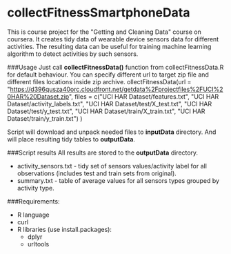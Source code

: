 # collectFitnessSmartphoneData

This is course project for the "Getting and Cleaning Data" course on coursera.
It creates tidy data of wearable device sensors data for different activities.
The resulting data can be useful for training machine learning algorithm to detect activities by such sensors.

###Usage
Just call **collectFitnessData()** function from collectFitnessData.R for default behaviour.
You can specify different url to target zip file and different files locations inside zip archive.
ollectFitnessData(url = "https://d396qusza40orc.cloudfront.net/getdata%2Fprojectfiles%2FUCI%20HAR%20Dataset.zip",
                 files = c("UCI HAR Dataset/features.txt", "UCI HAR Dataset/activity_labels.txt", "UCI HAR Dataset/test/X_test.txt", "UCI HAR Dataset/test/y_test.txt", "UCI HAR Dataset/train/X_train.txt", "UCI HAR Dataset/train/y_train.txt") 
                 )

Script will download and unpack needed files to **inputData** directory. And will place resulting tidy tables to **outputData**.

###Script results
All results are stored to the **outputData** directory.

- activity_sensors.txt - tidy set of sensors values/activity label for all observations (includes test and train sets from original). 
- summary.txt - table of average values for all sensors types grouped by activity type.


###Requirements:
- R language
- curl
- R libraries (use install.packages):
  - dplyr
  - urltools 